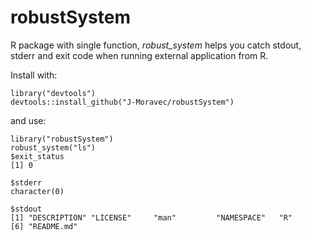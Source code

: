# robustSystem
R package with single function, *robust_system* helps you catch stdout, stderr and exit code when running external application from R.

Install with:
```{r}
library("devtools")
devtools::install_github("J-Moravec/robustSystem")
```

and use:
```{r}
library("robustSystem")
robust_system("ls")
$exit_status
[1] 0

$stderr
character(0)

$stdout
[1] "DESCRIPTION" "LICENSE"     "man"         "NAMESPACE"   "R"          
[6] "README.md" 
```
